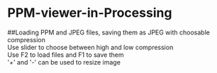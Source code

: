 # PPM-viewer-in-Processing
##Loading PPM and JPEG files, saving them as JPEG with choosable compression<br />
Use slider to choose between high and low compression<br />
Use F2 to load files and F1 to save them<br />
'+' and '-' can be used to resize image
